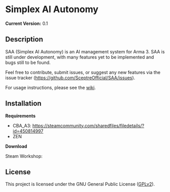 # Simplex AI Autonomy

**Current Version:** 0.1 

## Description
SAA (Simplex AI Autonomy) is an AI management system for Arma 3.
SAA is still under development, with many features yet to be implemented and bugs still to be found.

Feel free to contribute, submit issues, or suggest any new features via the issue tracker (https://github.com/SceptreOfficial/SAA/issues).

For usage instructions, please see the [wiki](https://github.com/SceptreOfficial/SAA/wiki).

## Installation

**Requirements**

- CBA_A3: https://steamcommunity.com/sharedfiles/filedetails/?id=450814997
- ZEN

**Download**

Steam Workshop: 

## License

This project is licensed under the GNU General Public License ([GPLv2](../master/LICENSE)).
